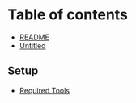 # Table of contents

* [README](README.md)
* [Untitled](untitled.md)

## Setup

* [Required Tools](setup/required-tools.md)

